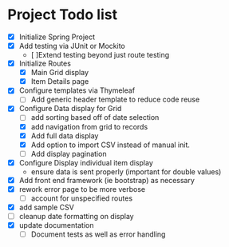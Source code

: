 # Project Todo list

- [x] Initialize Spring Project
- [x] Add testing via JUnit or Mockito
  - [ ]Extend testing beyond just route testing
- [x] Initialize Routes
  - [x] Main Grid display
  - [x] Item Details page
- [x] Configure templates via Thymeleaf
  - [ ] Add generic header template to reduce code reuse
- [x] Configure Data display for Grid
  - [ ] add sorting based off of date selection
  - [x] add navigation from grid to records
  - [x] Add full data display
  - [x] Add option to import CSV instead of manual init.
  - [ ] Add display pagination
- [x] Configure Display individual item display
  - ensure data is sent properly (important for double values)
- [x] Add front end framework (ie bootstrap) as necessary
- [x] rework error page to be more verbose
  - [ ] account for unspecified routes
- [x] add sample CSV
- [ ] cleanup date formatting on display
- [x] update documentation
  - [ ] Document tests as well as error handling
